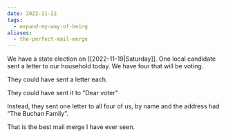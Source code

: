 ```yaml
---
date: 2022-11-22
tags:
  - expand-my-way-of-being
aliases:
  - the-perfect-mail-merge
---
```


We have a state election on [[2022-11-19|Saturday]]. One local candidate sent a letter to our household today. We have four that will be voting.

They could have sent a letter each.

They could have sent it to “Dear voter"

Instead, they sent one letter to all four of us, by name and the address had “The Buchan Family”.

That is the best mail merge I have ever seen.
